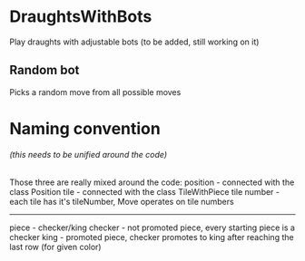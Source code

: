 # DraughtsWithBots
Play draughts with adjustable bots (to be added, still working on it)

## Random bot
Picks a random move from all possible moves

# Naming convention 




###### (this needs to be unified around the code)
Those three are really mixed around the code:
position - connected with the class Position
tile - connected with the class TileWithPiece
tile number - each tile has it's tileNumber, Move operates on tile numbers

_______________
piece - checker/king
checker - not promoted piece, every starting piece is a checker
king - promoted piece, checker promotes to king after reaching the last row (for given color)
